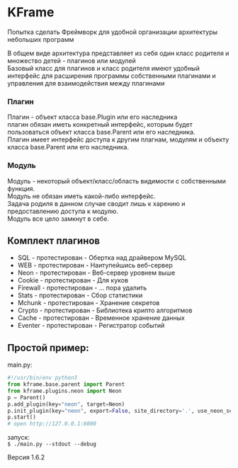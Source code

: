 # KFrame

Попытка сделать Фреймворк для удобной организации архитектуры небольших программ  

В общем виде архитектура представляет из себя один класс родителя и множество детей - плагинов или модулей  
Базовый класс для плагинов и класс родителя имеют удобный интерфейс для расширения программы собственными плагинами и управления для взаимодействия между плагинами  

### Плагин  
Плагин - объект класса base.Plugin или его наследника  
плагин обязан иметь конкретный интерфейс, которым будет пользоваться объект класса base.Parent или его наследника.  
Плагин имеет интерфейс доступа к другим плагнам, модулям и объекту класса base.Parent или его наследника.  

### Модуль  
Модуль - некоторый объект/класс/область видимости с собственными функция.  
Модуль не обязан иметь какой-либо интерфейс.  
Задача родиля в данном случае сводит лишь к харению и предоставлению доступа к модулю.  
Модуль все цело замкнут в себе.  

## Комплект плагинов  
- SQL 		- протестирован - Обертка над драйвером MySQL  
- WEB 		- протестирован - Наитупейшись веб-сервер  
- Neon 		- протестирован - Веб-сервер уровнем выше  
- Cookie 	- протестирован - Для куков  
- Firewall 	- протестирован - ... пора удалить  
- Stats 	- протестирован - Сбор статистики  
- Mchunk 	- протестирован - Хранение секретов  
- Crypto 	- протестирован - Библиотека крипто алгоритмов  
- Cache 	- протестирован - Временное хранение данных  
- Eventer 	- протестирован - Регистратор событий  

## Простой пример:  

main.py:  
```python
#!/usr/bin/env python3
from kframe.base.parent import Parent    
from kframe.plugins.neon import Neon    
p = Parent()    
p.add_plugin(key="neon", target=Neon)    
p.init_plugin(key="neon", export=False, site_directory='.', use_neon_server=True, http_port=8080)    
p.start()  
# open http://127.0.0.1:8080
```

запуск:  
`$ ./main.py --stdout --debug`  

Версия 1.6.2  
